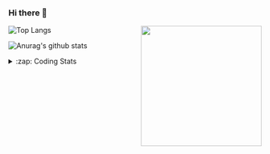 ### Hi there 👋

<!--
**tao8687/tao8687** is a ✨ _special_ ✨ repository because its `README.md` (this file) appears on your GitHub profile.

Here are some ideas to get you started:

- 🔭 I’m currently working on ...
- 🌱 I’m currently learning ...
- 👯 I’m looking to collaborate on ...
- 🤔 I’m looking for help with ...
- 💬 Ask me about ...
- 📫 How to reach me: ...
- 😄 Pronouns: ...
- ⚡ Fun fact: ...
-->

<img align='right' src="https://media.giphy.com/media/M9gbBd9nbDrOTu1Mqx/giphy.gif" width="240">

  
![Top Langs](https://github-readme-stats.vercel.app/api/top-langs/?username=tao8687&layout=compact&title_color=23238E&text_color=A67D3D)

![Anurag's github stats](https://github-readme-stats.vercel.app/api?username=tao8687&show_icons=true&&text_color=A67D3D&title_color=23238E&show_icons=false&count_private=true&hide=stars)

<details>
  <summary>:zap: Coding Stats</summary>
  <br>
    
<!--START_SECTION:waka-->

```txt
From: 04 June 2024 - To: 11 June 2024

YAML     1 hr 28 mins    ███████████▓░░░░░░░░░░░░░   46.14 %
Other    1 hr 15 mins    ██████████░░░░░░░░░░░░░░░   39.45 %
C++      20 mins         ██▓░░░░░░░░░░░░░░░░░░░░░░   10.69 %
Bash     3 mins          ▓░░░░░░░░░░░░░░░░░░░░░░░░   02.02 %
CMake    3 mins          ▒░░░░░░░░░░░░░░░░░░░░░░░░   01.68 %
```

<!--END_SECTION:waka-->
</details>
